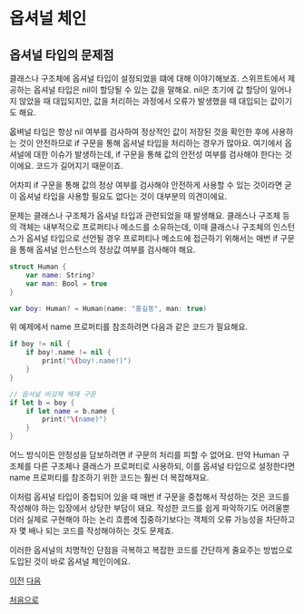 # 옵셔널 체인

## 옵셔널 타입의 문제점

클래스나 구조체에 옵셔널 타입이 설정되었을 떄에 대해 이야기해보죠. 스위프트에서 제공하는 옵셔널 타입은 nil이 할당될 수 있는 값을 말해요. nil은 초기에 값 할당이 일어나지 않았을 때 대입되지만, 값을 처리하는 과정에서 오류가 발생했을 때 대입되는 값이기도 해요.

옶벼널 타입은 항상 nil 여부를 검사하여 정상적인 값이 저장된 것을 확인한 후에 사용하는 것이 안전하므로 if 구문을 통해 옵셔널 타입을 처리하는 경우가 많아요. 여기에서 옵셔널에 대한 이슈가 발생하는데, if 구문을 통해 값의 안전성 여부를 검사해야 한다는 것이에요. 코드가 길어지기 때문이죠.

어차피 if 구문을 통해 값의 정상 여부를 검사해야 안전하게 사용할 수 있는 것이라면 굳이 옵셔널 타입을 사용할 필요도 없다는 것이 대부분의 의견이에요.

문제는 클래스나 구조체가 옵셔널 타입과 관련되었을 때 발생해요. 클래스나 구조체 등의 객체는 내부적으로 프로퍼티나 메소드를 소유하는데, 이때 클래스나 구조체의 인스턴스가 옵셔널 타입으로 선언될 경우 프로퍼티나 메소드에 접근하기 위해서는 매번 if 구문을 통해 옵셔널 인스턴스의 정상값 여부를 검사해야 해요.

```swift
struct Human {
    var name: String?
    var man: Bool = true
}

var boy: Human? = Human(name: "홍길동", man: true)
```

위 예제에서 name 프로퍼티를 참조하려면 다음과 같은 코드가 필요해요.

```swift
if boy != nil {
    if boy!.name != nil {
        print("\(boy!.name!)")
    }
}

// 옵셔널 비강제 해재 구문
if let b = boy {
    if let name = b.name {
        print("\(name)")
    }
}
```

어느 방식이든 안정성을 담보하려면 if 구문의 처리를 피할 수 없어요. 만약 Human 구조체를 다른 구조체나 클래스가 프로퍼티로 사용하되, 이를 옵셔널 타입으로 설정한다면 name 프로퍼티를 참조하기 위한 코드는 훨씬 더 복잡해져요.

이처럼 옵셔널 타입이 중첩되어 있을 때 매번 if 구문을 중첩해서 작성하는 것은 코드를 작성해야 하는 입장에서 상당한 부담이 돼요. 작성한 코드를 쉽게 파악하기도 어려울뿐더러 실제로 구현해야 하는 논리 흐름에 집중하기보다는 객체의 오류 가능성을 차단하고자 몇 배나 되는 코드를 작성해야하는 것도 문제죠.

이러한 옵셔널의 치명적인 단점을 극복하고 복잡한 코드를 간단하게 줄요주는 방법으로 도입된 것이 바로 옵셔널 체인이에요.

[이전](https://github.com/MojitoBar/iOS-DeepDive/blob/main/%EA%BC%BC%EA%BC%BC%ED%95%9C_%EC%9E%AC%EC%9D%80%EC%94%A8%EC%9D%98_Swift_%EB%AC%B8%EB%B2%95%ED%8E%B8/8.6.2.md)
[다음](https://github.com/MojitoBar/iOS-DeepDive/blob/main/%EA%BC%BC%EA%BC%BC%ED%95%9C_%EC%9E%AC%EC%9D%80%EC%94%A8%EC%9D%98_Swift_%EB%AC%B8%EB%B2%95%ED%8E%B8/8.7.2.md)

[처음으로](https://github.com/MojitoBar/iOS-DeepDive/blob/main/%EA%BC%BC%EA%BC%BC%ED%95%9C_%EC%9E%AC%EC%9D%80%EC%94%A8%EC%9D%98_Swift_%EB%AC%B8%EB%B2%95%ED%8E%B8/README.md)

